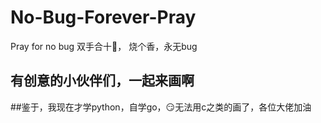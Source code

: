 # No-Bug-Forever-Pray
Pray for no bug 双手合十🙏， 烧个香，永无bug
## 有创意的小伙伴们，一起来画啊
##鉴于，我现在才学python，自学go，😏无法用c之类的画了，各位大佬加油
